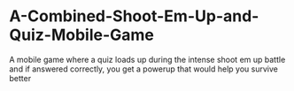 # A-Combined-Shoot-Em-Up-and-Quiz-Mobile-Game
A mobile game where a quiz loads up during the intense shoot em up battle and if answered correctly, you get a powerup that would help you survive better
